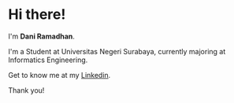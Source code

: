# Hi there! 

I'm **Dani Ramadhan**.

I'm a Student at Universitas Negeri Surabaya, currently majoring at Informatics Engineering.

Get to know me at my [Linkedin](https://www.linkedin.com/in/dani-ramadhan/).

Thank you!
